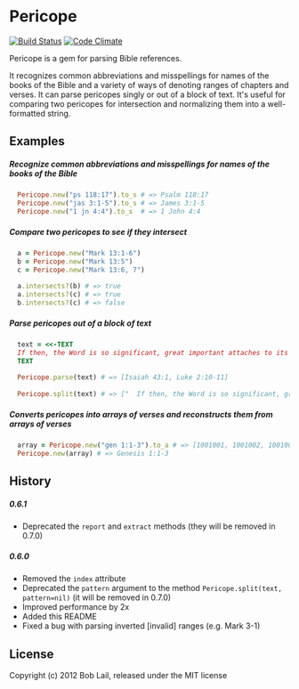 # Pericope

[![Build Status](https://travis-ci.org/boblail/pericope.png?branch=master)](https://travis-ci.org/boblail/pericope)
[![Code Climate](https://codeclimate.com/github/boblail/pericope.png)](https://codeclimate.com/github/boblail/pericope)

Pericope is a gem for parsing Bible references.

It recognizes common abbreviations and misspellings for names of the books of the Bible and a variety of ways of denoting ranges of chapters and verses. It can parse pericopes singly or out of a block of text. It's useful for comparing two pericopes for intersection and normalizing them into a well-formatted string.

## Examples

##### Recognize common abbreviations and misspellings for names of the books of the Bible

```ruby
  Pericope.new("ps 118:17").to_s # => Psalm 118:17
  Pericope.new("jas 3:1-5").to_s # => James 3:1-5
  Pericope.new("1 jn 4:4").to_s  # => 1 John 4:4
```

##### Compare two pericopes to see if they intersect

```ruby
  a = Pericope.new("Mark 13:1-6")
  b = Pericope.new("Mark 13:5")
  c = Pericope.new("Mark 13:6, 7")
  
  a.intersects?(b) # => true
  a.intersects?(c) # => true
  b.intersects?(c) # => false
```

##### Parse pericopes out of a block of text

```ruby
  text = <<-TEXT
  If then, the Word is so significant, great important attaches to its exact form. It has the form of a promise as in Isaiah 43:1: "Do not fear, for I have redeemed you; I have called you by name, you are mine," or as in Luke 2:10-11, "Do not be afraid..to you is born this day...a Savior." (Bayer, p51)
  TEXT
  
  Pericope.parse(text) # => [Isaiah 43:1, Luke 2:10-11]
  
  Pericope.split(text) # => ["  If then, the Word is so significant, great important attaches to its exact form. It has the form of a promise as in ", Isaiah 43:1, ": \"Do not fear, for I have redeemed you; I have called you by name, you are mine,\" or as in ", Luke 2:10-11, ", \"Do not be afraid..to you is born this day...a Savior.\" (Bayer, p51)\n"]
```

##### Converts pericopes into arrays of verses and reconstructs them from arrays of verses

```ruby
  array = Pericope.new("gen 1:1-3").to_a # => [1001001, 1001002, 1001003]
  Pericope.new(array) # => Genesis 1:1-3
```


## History

##### 0.6.1

 - Deprecated the `report` and `extract` methods (they will be removed in 0.7.0)

##### 0.6.0

 - Removed the `index` attribute
 - Deprecated the `pattern` argument to the method `Pericope.split(text, pattern=nil)` (it will be removed in 0.7.0)
 - Improved performance by 2x
 - Added this README
 - Fixed a bug with parsing inverted [invalid] ranges (e.g. Mark 3-1)


## License

Copyright (c) 2012 Bob Lail, released under the MIT license
